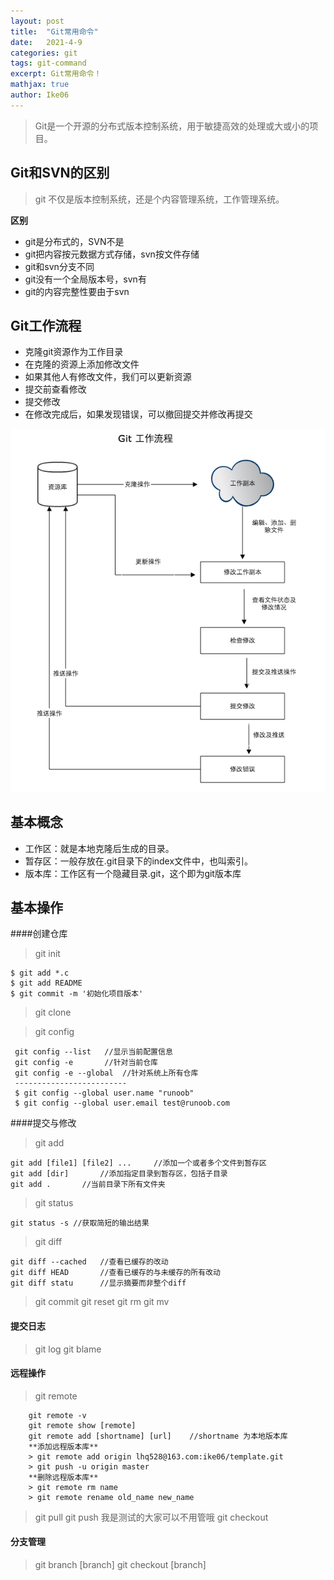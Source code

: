 ```yaml
---
layout: post
title:  "Git常用命令"
date:   2021-4-9
categories: git
tags: git-command
excerpt: Git常用命令！
mathjax: true
author: Ike06
---
```


> Git是一个开源的分布式版本控制系统，用于敏捷高效的处理或大或小的项目。
## Git和SVN的区别
> git 不仅是版本控制系统，还是个内容管理系统，工作管理系统。

**区别**
- git是分布式的，SVN不是
- git把内容按元数据方式存储，svn按文件存储
- git和svn分支不同
- git没有一个全局版本号，svn有
- git的内容完整性要由于svn

## Git工作流程
- 克隆git资源作为工作目录
- 在克隆的资源上添加修改文件
- 如果其他人有修改文件，我们可以更新资源
- 提交前查看修改
- 提交修改
- 在修改完成后，如果发现错误，可以撤回提交并修改再提交

![Git工作流程图](./../img/git工作流程.png)

## 基本概念

- 工作区：就是本地克隆后生成的目录。
- 暂存区：一般存放在.git目录下的index文件中，也叫索引。
- 版本库：工作区有一个隐藏目录.git，这个即为git版本库

## 基本操作
####创建仓库
> git init 
```shell
$ git add *.c
$ git add README
$ git commit -m '初始化项目版本'
```
> git clone

> git config
```jshelllanguage
 git config --list   //显示当前配置信息
 git config -e       //针对当前仓库
 git config -e --global  //针对系统上所有仓库
 -------------------------
 $ git config --global user.name "runoob"
 $ git config --global user.email test@runoob.com
```
####提交与修改
> git add 
```shell
git add [file1] [file2] ...		//添加一个或者多个文件到暂存区
git add [dir]		//添加指定目录到暂存区，包括子目录
git add .		//当前目录下所有文件夹
```
> git status
```
git status -s //获取简短的输出结果
```
> git diff
```shell
git diff --cached	//查看已缓存的改动
git diff HEAD 		//查看已缓存的与未缓存的所有改动
git diff statu 		//显示摘要而非整个diff
```
> git commit 
> git reset
> git rm
> git mv
#### 提交日志
> git log
> git blame
#### 远程操作
> git remote
```shell
	git remote -v
	git remote show [remote]
	git remote add [shortname] [url]	//shortname 为本地版本库
	**添加远程版本库**
	> git remote add origin lhq528@163.com:ike06/template.git
	> git push -u origin master
	**删除远程版本库**
	> git remote rm name
	> git remote rename old_name new_name

```

> git pull
> git push 
我是测试的大家可以不用管哦
> git checkout

#### 分支管理
> git branch [branch]
> git checkout [branch]
